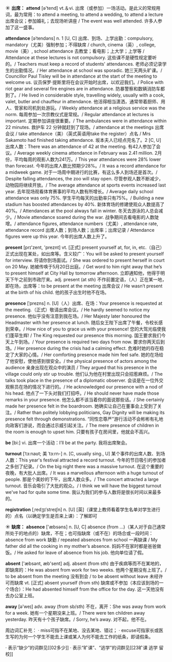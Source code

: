 ☀ <span class="category">**出席：**</span>
<span class="vocabulary">**attend**</span> [ə'tend] 
<span class="definition">vt.＆vi. 出席（或参加）一场活动。是此义的常规用词，最为常用：</span>to attend a meeting, to attend a wedding, to attend a lecture 出席会议；参加婚礼；去现场听讲座 / The event was well attended. 许多人参加了这一盛事。
           
<span class="vocabulary">**attendance**</span> [əˈtendəns]
<span class="definition">n. 1 [U, C] 出席、到场、上学出勤：</span>compulsory, mandatory（尤美）强制参加；不得缺席 / church, cinema（英）, college, movie（美）, school attendance 去教堂；看电影；上大学；上学等 / Attendance at these lectures is not compulsory. 这些课不是硬性规定要听的。/ Teachers must keep a record of students' attendances. 老师必须记录学生的出勤情况。/ Her attendance at school was sporadic. 她三天两头旷课。/ Councillor Paul Tisley will be in attendance at the start of the meeting to welcome us. 议员保罗·提斯里将在会议开始时出席，以欢迎我们。/ Police with riot gear and several fire engines are in attendance. 防暴警察和数辆消防车都到了。/ He lived in considerable style, travelling widely, usually with a cook, valet, butler and chauffeur in attendance. 他活得相当潇洒，通常带着厨师、用人、管家和司机到处游玩。/ Weekly attendance at a religious service was the norm. 每周参加一次宗教仪式是常规。/ Regular attendance at lectures is important. 定期参加讲座很重要。/ The ambulances were in attendance within 22 minutes. 救护车 22 分钟就赶到了现场。/ attendance at the meetings 出席会议 / take attendance（美）（英式英语用take the register）点名 / Mrs Sakamoto had finished taking attendance. 坂本夫人已经点完名了。<span class="definition">2 [C, U] 出席人数：</span>There was an attendance of 42 at the meeting. 有42人参加了会议。/ Average weekly cinema attendance in February was 2.41 million. 2月份，平均每周的观影人数为241万。/ This year attendances were 28% lower than forecast. 今年的出席人数比预期少28%。/ It was a record attendance for a midweek game. 对于一场周中期进行的比赛，有这么多人到场还是首次。/ Despite falling attendances, the zoo will stay open. 尽管参观人数不断减少，动物园将继续开放。/ The average attendance at sports events increased last year. 去年现场观看体育赛事的平均人数有所增长。/ Average daily school attendance was only 75%. 学生平均每天的出勤率只有75%。/ Building a new stadium has boosted attendances by 40%. 新体育场的修建使观众人数提高了 40%。/ Attendances at the pool always fall in winter. 冬天去游泳的人总会减少。/ Movie attendance soared during the war. 战争期间去看电影的人数陡增。/ attendance figures, attendance numbers（尤美）, attendance rate, attendance record 出席人数；到场人数；出席率；出席记录 / Attendance figures were up this year. 今年的出席人数上升了。

<span class="vocabulary">**present**</span> [prɪ'zent, 'preznt] 
<span class="definition">vt. [正式] present yourself at, for, in, etc.（自己）正式出现在某处，如出席等。含义较广：</span>You will be asked to present yourself for interview. 将请你到场面试。/ She was ordered to present herself in court on 20 May. 她被传唤于5月20日出庭。/ Get word to him right away that he’s to present himself at City Hall by tomorrow afternoon. 立即通知他，他得于明天下午之前到市政厅来。<span class="definition">adj. present (at sth) 不作前置定语，（人）正在某一地，即在场，出席等：</span>to be present at the meeting 出席会议 / He wasn’t present at the birth of his child. 他的孩子出生时他不在场。
           
<span class="vocabulary">**presence**</span> [ˈprezns]
<span class="definition">n. [U]（人）出席、在场：</span>Your presence is requested at the meeting.（正式）敬请出席会议。/ He hardly seemed to notice my presence. 他似乎没有注意到我在场。/ Her Majesty later honoured the Headmaster with her presence at lunch. 随后女王陛下出席了午餐，令校长感到荣幸。/ How nice of you to grace us with your presence! 您的大驾光临使我们蓬荜生辉! / The King requested our presence this morning. 国王要求我们今天上午到场。/ Your presence is required two days from now. 要求你两天后到场。/ Her presence during the crisis had a calming effect. 危难时她的存在稳定了大家的心情。/ Her comforting presence made him feel safe. 她的在场给了他安慰，使他感到很安全。/ the physical presence of actors among the audience 亲身出现在观众中的演员 / They argued that his presence in the village could only stir up trouble. 他们认为他在村里出现只会招惹麻烦。/ The talks took place in the presence of a diplomatic observer. 会谈是在一位外交观察员在场的情况下进行的。/ He acknowledged our presence with a nod of his head. 他点了一下头对我们打招呼。/ He should never have made those remarks in your presence. 他怎么都不该当着你的面说那些话。/ She certainly made her presence felt in the boardroom. 她确实让自己在董事会上受到了关注。/ Rather than politely lobbying politicians, Gay Dignity will be making its presence felt through demonstrations. “同性恋尊严”游行活动不会彬彬有礼地向政客们游说，而会通过示威引起关注。/ The mere presence of children in the room is enough to upset him. 只要有孩子在房间里，他就会不高兴。

<span class="vocabulary">**be**</span> [bi:] 
<span class="definition">vi. 出席一个活动：</span>I’ll be at the party. 我将出席聚会。
           
<span class="vocabulary">**turnout**</span> [ˈtɜ:naʊt; 美 ˈtɜ:rn-]
<span class="definition">n. [C, usually sing., U] 某个事件的出席人数、到场人数：</span>This year's festival attracted a record turnout. 今年的节日吸引的参加者之多创了纪录。/ On the big night there was a massive turnout. 在这个重要的夜晚，有大批人出席。/ It was a marvellous afternoon with a huge turnout of people. 那是个美妙的下午，出席人数众多。/ The concert attracted a large turnout. 音乐会吸引了大批的观众。/ I think we will have the biggest turnout we've had for quite some time. 我认为我们的参与人数将是很长时间以来最多的。
           
<span class="vocabulary">**registration**</span> [ˌredʒɪˈstreɪʃn]
<span class="definition">n. [U] [英]（课堂上教师看着学生名单对学生进行的）点名（以确定学生是否来上课）：</span>了解即可

☀ <span class="category">**缺席：**</span>
<span class="vocabulary">**absence**</span> ['æbsəns] 
<span class="definition">n. [U, C] absence (from ...)（某人对于自己通常所处于的地点的）缺席，不在；也可指缺席（或不在）的场合或一段时间：</span>absence from work 缺勤 / repeated absences from school 一再缺课 / My father did all the cooking in my mother’s absence. 妈妈不在家时都是爸爸做饭。/ He asked for leave of absence from his job. 他向单位请了假。

<span class="vocabulary">**absent**</span> ['æbsənt, æb'sent] 
<span class="definition">adj. absent (from sth) 由于疾病等而不在某地的，即缺席的：</span>He was absent from work for two weeks. 他两个星期没有上班了。/ to be absent from the meeting 没有到会 / to be absent without leave 未经许可而缺席 <span class="definition">vt. [正式] absent yourself (from sth) 缺席或不参加（本应该到场的一个场合）：</span>He had absented himself from the office for the day. 这一天他没有去办公室上班。

<span class="vocabulary">**away**</span> [ə'weɪ] 
<span class="definition">adv. away (from sb/sth) 不在，离开：</span>She was away from work for a week. 她有一个星期没来上班。/ There were ten children away yesterday. 昨天有十个孩子缺席。/ Sorry, he’s away. 对不起，他不在。

周边词汇补充：
· miss可指不在某地、没去某地、错过；
· excuse可指家长或医生写的为何一个学生不能去上课或某人为何不能去工作的纸条，即请假条。

· 表示“缺少”的词群见[[02多少]]
· 表示“旷课”、“逃学”的词群见[[23旷课 逃学 留校]]

